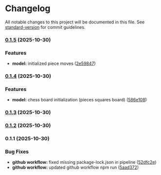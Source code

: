 # Changelog

All notable changes to this project will be documented in this file. See [standard-version](https://github.com/conventional-changelog/standard-version) for commit guidelines.

### [0.1.5](https://github.com/OGMikee/chess-opening-trainer/compare/v0.1.4...v0.1.5) (2025-10-30)


### Features

* **model:** initialized piece moves ([2e59847](https://github.com/OGMikee/chess-opening-trainer/commit/2e598472340fd3846b03bfa22418c7a596805ae1))

### [0.1.4](https://github.com/OGMikee/chess-opening-trainer/compare/v0.1.3...v0.1.4) (2025-10-30)


### Features

* **model:** chess board initialization (pieces squares board) ([586e108](https://github.com/OGMikee/chess-opening-trainer/commit/586e1085006940db01aaf6e8f82dbb6f0a283326))

### [0.1.3](https://github.com/OGMikee/chess-opening-trainer/compare/v0.1.2...v0.1.3) (2025-10-30)

### [0.1.2](https://github.com/OGMikee/chess-opening-trainer/compare/v0.1.1...v0.1.2) (2025-10-30)

### 0.1.1 (2025-10-30)


### Bug Fixes

* **github workflow:** fixed missing package-lock.json in pipeline ([52dfc2e](https://github.com/OGMikee/chess-opening-trainer/commit/52dfc2e1d0fff1a99ff0dbf2e6c40a0f10a555c6))
* **github workflow:** updated github workflow npm run ([5aad372](https://github.com/OGMikee/chess-opening-trainer/commit/5aad372c1035e5ecda2a78c9c37613b325ed9c37))
